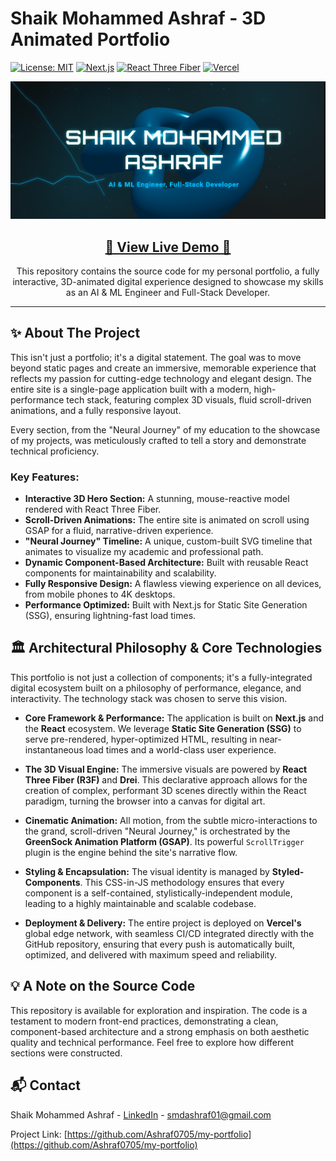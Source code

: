 # Shaik Mohammed Ashraf - 3D Animated Portfolio

[![License: MIT](https://img.shields.io/badge/License-MIT-yellow.svg)](https://opensource.org/licenses/MIT)
[![Next.js](https://img.shields.io/badge/Next-black?style=for-the-badge&logo=next.js&logoColor=white)](https://nextjs.org/)
[![React Three Fiber](https://img.shields.io/badge/React%20Three%20Fiber-20232A?style=for-the-badge&logo=three.js&logoColor=white)](https://github.com/pmndrs/react-three-fiber)
[![Vercel](https://img.shields.io/badge/Deployed%20on-Vercel-black?style=for-the-badge&logo=vercel&logoColor=white)](https://vercel.com)

<p align="center">
  <a href="https://s-md-ashraf-portfolio.vercel.app/" target="_blank">
    <img src="./assets/HOME_PAGE.png" alt="Portfolio Hero Section" />
  </a>
</p>

<h2 align="center">
  <a href="https://s-md-ashraf-portfolio.vercel.app/" target="_blank">🚀 View Live Demo 🚀</a>
</h2>

<p align="center">
  This repository contains the source code for my personal portfolio, a fully interactive, 3D-animated digital experience designed to showcase my skills as an AI & ML Engineer and Full-Stack Developer.
</p>

---

## ✨ About The Project

This isn't just a portfolio; it's a digital statement. The goal was to move beyond static pages and create an immersive, memorable experience that reflects my passion for cutting-edge technology and elegant design. The entire site is a single-page application built with a modern, high-performance tech stack, featuring complex 3D visuals, fluid scroll-driven animations, and a fully responsive layout.

Every section, from the "Neural Journey" of my education to the showcase of my projects, was meticulously crafted to tell a story and demonstrate technical proficiency.

### Key Features:

*   **Interactive 3D Hero Section:** A stunning, mouse-reactive model rendered with React Three Fiber.
*   **Scroll-Driven Animations:** The entire site is animated on scroll using GSAP for a fluid, narrative-driven experience.
*   **"Neural Journey" Timeline:** A unique, custom-built SVG timeline that animates to visualize my academic and professional path.
*   **Dynamic Component-Based Architecture:** Built with reusable React components for maintainability and scalability.
*   **Fully Responsive Design:** A flawless viewing experience on all devices, from mobile phones to 4K desktops.
*   **Performance Optimized:** Built with Next.js for Static Site Generation (SSG), ensuring lightning-fast load times.

## 🏛️ Architectural Philosophy & Core Technologies

This portfolio is not just a collection of components; it's a fully-integrated digital ecosystem built on a philosophy of performance, elegance, and interactivity. The technology stack was chosen to serve this vision.

*   **Core Framework & Performance:** The application is built on **Next.js** and the **React** ecosystem. We leverage **Static Site Generation (SSG)** to serve pre-rendered, hyper-optimized HTML, resulting in near-instantaneous load times and a world-class user experience.

*   **The 3D Visual Engine:** The immersive visuals are powered by **React Three Fiber (R3F)** and **Drei**. This declarative approach allows for the creation of complex, performant 3D scenes directly within the React paradigm, turning the browser into a canvas for digital art.

*   **Cinematic Animation:** All motion, from the subtle micro-interactions to the grand, scroll-driven "Neural Journey," is orchestrated by the **GreenSock Animation Platform (GSAP)**. Its powerful `ScrollTrigger` plugin is the engine behind the site's narrative flow.

*   **Styling & Encapsulation:** The visual identity is managed by **Styled-Components**. This CSS-in-JS methodology ensures that every component is a self-contained, stylistically-independent module, leading to a highly maintainable and scalable codebase.

*   **Deployment & Delivery:** The entire project is deployed on **Vercel's** global edge network, with seamless CI/CD integrated directly with the GitHub repository, ensuring that every push is automatically built, optimized, and delivered with maximum speed and reliability.

## 💡 A Note on the Source Code

This repository is available for exploration and inspiration. The code is a testament to modern front-end practices, demonstrating a clean, component-based architecture and a strong emphasis on both aesthetic quality and technical performance. Feel free to explore how different sections were constructed.

## 📬 Contact

Shaik Mohammed Ashraf - [LinkedIn](https://linkedin.com/in/ashrafshaikmohammed) - smdashraf01@gmail.com

Project Link: [https://github.com/Ashraf0705/my-portfolio](https://github.com/Ashraf0705/my-portfolio)
